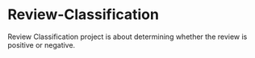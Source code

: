 # Review-Classification

Review Classification project is about determining whether the review is positive or negative.
